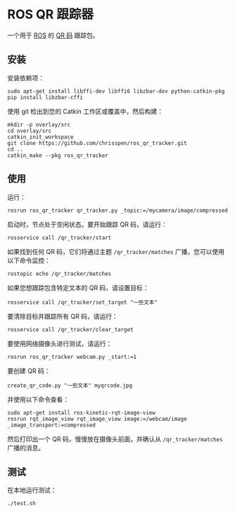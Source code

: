 ROS QR 跟踪器
==============

一个用于 [ROS](http://www.ros.org/) 的 [QR 码](https://en.wikipedia.org/wiki/QR_code) 跟踪包。

安装
------------

安装依赖项：

    sudo apt-get install libffi-dev libffi6 libzbar-dev python-catkin-pkg
    pip install libzbar-cffi

使用 git 检出到您的 Catkin 工作区或覆盖中，然后构建：

    mkdir -p overlay/src
    cd overlay/src
    catkin_init_workspace
    git clone https://github.com/chrisspen/ros_qr_tracker.git
    cd ..
    catkin_make --pkg ros_qr_tracker

使用
-----

运行：

    rosrun ros_qr_tracker qr_tracker.py _topic:=/mycamera/image/compressed

启动时，节点处于空闲状态。要开始跟踪 QR 码，请运行：

    rosservice call /qr_tracker/start

如果找到任何 QR 码，它们将通过主题 `/qr_tracker/matches` 广播，您可以使用以下命令监控：

    rostopic echo /qr_tracker/matches

如果您想跟踪包含特定文本的 QR 码，请设置目标：

    rosservice call /qr_tracker/set_target "一些文本"

要清除目标并跟踪所有 QR 码，请运行：

    rosservice call /qr_tracker/clear_target

要使用网络摄像头进行测试，请运行：

    rosrun ros_qr_tracker webcam.py _start:=1

要创建 QR 码：

    create_qr_code.py "一些文本" myqrcode.jpg

并使用以下命令查看：

    sudo apt-get install ros-kinetic-rqt-image-view
    rosrun rqt_image_view rqt_image_view image:=/webcam/image _image_transport:=compressed

然后打印出一个 QR 码，慢慢放在摄像头前面，并确认从 `/qr_tracker/matches` 广播的消息。

测试
-------

在本地运行测试：

    ./test.sh
